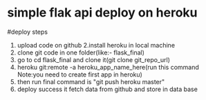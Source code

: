 # simple flak api deploy on heroku
#deploy steps
1. upload code on github
2.install heroku in local machine 
3. clone git code in one folder(like:- flask_final)
4. go to cd flask_final and clone it(git clone git_repo_url)
5. heroku git:remote -a heroku_app_name_here(run this command Note:you need to create first app in heroku)
6. then run final command is "git push heroku master" 
7. deploy success
it fetch data from github and store in data base
